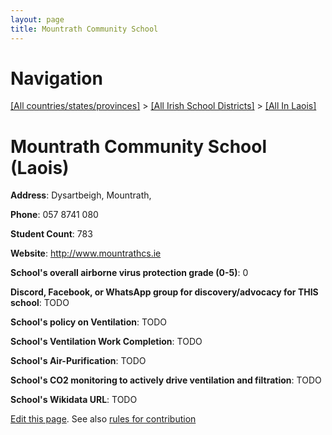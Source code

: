 ```yaml
---
layout: page
title: Mountrath Community School
---
```

# Navigation

[[All countries/states/provinces]](../../..) > [[All Irish School Districts]](../..) > [[All In Laois]](..)

# Mountrath Community School (Laois)

**Address**: Dysartbeigh, Mountrath,

**Phone**: 057 8741 080

**Student Count**: 783

**Website**: <http://www.mountrathcs.ie>

**School's overall airborne virus protection grade (0-5)**: 0

**Discord, Facebook, or WhatsApp group for discovery/advocacy for THIS school**: TODO

**School's policy on Ventilation**: TODO

**School's Ventilation Work Completion**: TODO

**School's Air-Purification**: TODO

**School's CO2 monitoring to actively drive ventilation and filtration**: TODO

**School's Wikidata URL**: TODO


[Edit this page](https://github.com/ventilate-schools/Ireland/edit/main/./Laois/Mountrath_Community_School.md). See also [rules for contribution](../../../contribution-rules/)